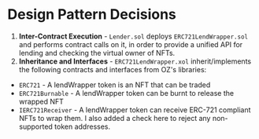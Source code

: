 # Design Pattern Decisions
1. **Inter-Contract Execution** - `Lender.sol` deploys `ERC721LendWrapper.sol` and performs contract calls on it, in order to provide a unified API for lending and checking the virtual owner of NFTs.
2. **Inheritance and Interfaces** -  `ERC721LendWrapper.xol` inherit/implements the following contracts and interfaces from OZ's libraries: 
  * `ERC721` - A lendWrapper token is an NFT that can be traded
  * `ERC721Burnable` - A lendWrapper token can be burnt to release the wrapped NFT
  * `IERC721Receiver` - A lendWrapper token can receive ERC-721 compliant NFTs to wrap them. I also added a check here to reject any non-supported token addresses.
